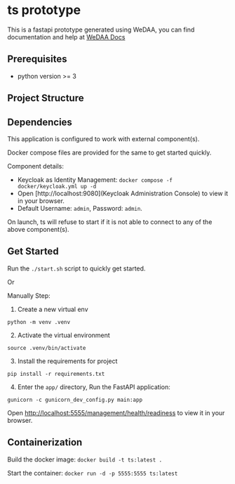 # ts prototype

This is a fastapi prototype generated using WeDAA, you can find documentation and help at [WeDAA Docs](https://www.wedaa.tech/docs/introduction/what-is-wedaa/)

## Prerequisites

- python version >= 3

## Project Structure

## Dependencies

This application is configured to work with external component(s).

Docker compose files are provided for the same to get started quickly.

Component details:

- Keycloak as Identity Management: `docker compose -f docker/keycloak.yml up -d`
- Open [http://localhost:9080](Keycloak Administration Console) to view it in your browser.
- Default Username: `admin`, Password: `admin`.

On launch, ts will refuse to start if it is not able to connect to any of the above component(s).

## Get Started

Run the `./start.sh` script to quickly get started.

Or

Manually Step:

1. Create a new virtual env

```
python -m venv .venv
```

2. Activate the virtual environment

```
source .venv/bin/activate
```

3. Install the requirements for project

```
pip install -r requirements.txt
```

4. Enter the `app/` directory, Run the FastAPI application:

```
gunicorn -c gunicorn_dev_config.py main:app
```

Open [http://localhost:5555/management/health/readiness](http://localhost:5555/management/health/readiness) to view it in your browser.

## Containerization

Build the docker image: `docker build -t ts:latest .`

Start the container: `docker run -d -p 5555:5555 ts:latest`
